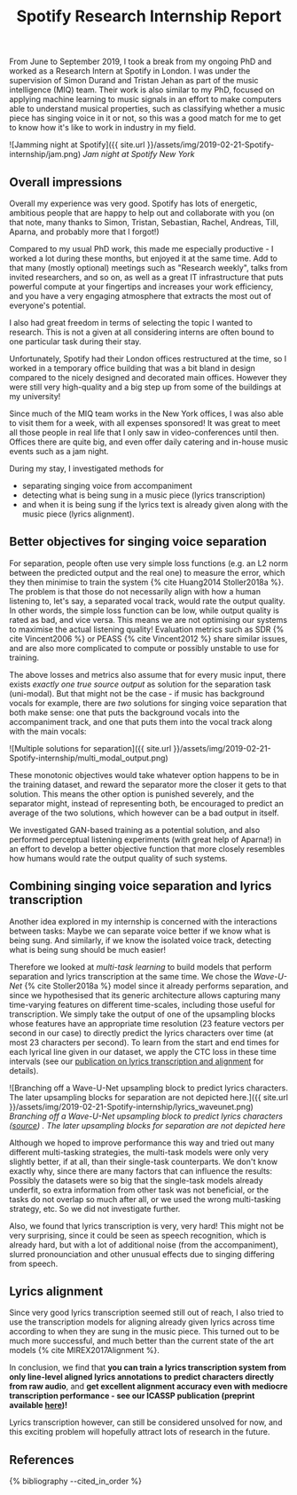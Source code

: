 ﻿---
title: Spotify Research Internship Report
---

From June to September 2019, I took a break from my ongoing PhD and worked as a Research Intern at Spotify in London.
I was under the supervision of Simon Durand and Tristan Jehan as part of the music intelligence (MIQ) team.
Their work is also similar to my PhD, focused on applying machine learning to music signals in an effort to make computers able to understand musical properties, such as classifying whether a music piece has singing voice in it or not, so this was a good match for me to get to know how it's like to work in industry in my field.

![Jamming night at Spotify]({{ site.url }}/assets/img/2019-02-21-Spotify-internship/jam.png)
*Jam night at Spotify New York*

## Overall impressions

Overall my experience was very good. 
Spotify has lots of energetic, ambitious people that are happy to help out and collaborate with you (on that note, many thanks to Simon, Tristan, Sebastian, Rachel, Andreas, Till, Aparna, and probably more that I forgot!)

Compared to my usual PhD work, this made me especially productive - I worked a lot during these months, but enjoyed it at the same time.
Add to that many (mostly optional) meetings such as "Research weekly", talks from invited researchers, and so on, as well as a great IT infrastructure that puts powerful compute at your fingertips and increases your work efficiency, and you have a very engaging atmosphere that extracts the most out of everyone's potential.

I also had great freedom in terms of selecting the topic I wanted to research. This is not a given at all considering interns are often bound to one particular task during their stay.

Unfortunately, Spotify had their London offices restructured at the time, so I worked in a temporary office building that was a bit bland in design compared to the nicely designed and decorated main offices. However they were still very high-quality and a big step up from some of the buildings at my university!

Since much of the MIQ team works in the New York offices, I was also able to visit them for a week, with all expenses sponsored!
It was great to meet all those people in real life that I only saw in video-conferences until then.
Offices there are quite big, and even offer daily catering and in-house music events such as a jam night.

During my stay, I investigated methods for 
- separating singing voice from accompaniment
- detecting what is being sung in a music piece (lyrics transcription)
- and when it is being sung if the lyrics text is already given along with the music piece (lyrics alignment).

## Better objectives for singing voice separation

For separation, people often use very simple loss functions (e.g. an L2 norm between the predicted output and the real one) to measure the error, which they then minimise to train the system {% cite Huang2014 Stoller2018a %}.
The problem is that those do not necessarily align with how a human listening to, let's say, a separated vocal track, would rate the output quality. In other words, the simple loss function can be low, while output quality is rated as bad, and vice versa.
This means we are not optimising our systems to maximise the actual listening quality!
Evaluation metrics such as SDR {% cite Vincent2006 %} or PEASS {% cite Vincent2012 %} share similar issues, and are also more complicated to compute or possibly unstable to use for training.

The above losses and metrics also assume that for every music input, there exists *exactly one true source output* as solution for the separation task (uni-modal).
But that might not be the case - if music has background vocals for example, there are *two* solutions for singing voice separation that both make sense: one that puts the background vocals into the accompaniment track, and one that puts them into the vocal track along with the main vocals:

![Multiple solutions for separation]({{ site.url }}/assets/img/2019-02-21-Spotify-internship/multi_modal_output.png)

These monotonic objectives would take whatever option happens to be in the training dataset, and reward the separator more the closer it gets to that solution.
This means the other option is punished severely, and the separator might, instead of representing both, be encouraged to predict an average of the two solutions, which however can be a bad output in itself.

We investigated GAN-based training as a potential solution, and also performed perceptual listening experiments (with great help of Aparna!) in an effort to develop a better objective function that more closely resembles how humans would rate the output quality of such systems.

## Combining singing voice separation and lyrics transcription

Another idea explored in my internship is concerned with the interactions between tasks:
Maybe we can separate voice better if we know what is being sung.
And similarly, if we know the isolated voice track, detecting what is being sung should be much easier!

Therefore we looked at *multi-task learning* to build models that perform separation and lyrics transcription at the same time.
We chose the *Wave-U-Net* {% cite Stoller2018a %} model since it already performs separation, and since we hypothesised that its generic architecture allows capturing many time-varying features on different time-scales, including those useful for transcription. We simply take the output of one of the upsampling blocks whose features have an appropriate time resolution (23 feature vectors per second in our case) to directly predict the lyrics characters over time (at most 23 characters per second). To learn from the start and end times for each lyrical line given in our dataset, we apply the CTC loss in these time intervals (see our [publication on lyrics transcription and alignment](https://arxiv.org/abs/1902.06797) for details).

![Branching off a Wave-U-Net upsampling block to predict lyrics characters. The later upsampling blocks for separation are not depicted here.]({{ site.url }}/assets/img/2019-02-21-Spotify-internship/lyrics_waveunet.png)
*Branching off a Wave-U-Net upsampling block to predict lyrics characters ([source](https://arxiv.org/abs/1902.06797)) . The later upsampling blocks for separation are not depicted here*

Although we hoped to improve performance this way and tried out many different multi-tasking strategies, the multi-task models were only very slightly better, if at all, than their single-task counterparts.
We don't know exactly why, since there are many factors that can influence the results: Possibly the datasets were so big that the single-task models already underfit, so extra information from other task was not beneficial, or the tasks do not overlap so much after all, or we used the wrong multi-tasking strategy, etc. So we did not investigate further.

Also, we found that lyrics transcription is very, very hard!
This might not be very surprising, since it could be seen as speech recognition, which is already hard, but with a lot of additional noise (from the accompaniment), slurred pronounciation and other unusual effects due to singing differing from speech.

## Lyrics alignment

Since very good lyrics transcription seemed still out of reach, I also tried to use the transcription models for aligning already given lyrics across time according to when they are sung in the music piece. This turned out to be much more successful, and much better than the current state of the art models {% cite MIREX2017Alignment %}.

In conclusion, we find that **you can train a lyrics transcription system from only line-level aligned lyrics annotations to predict characters directly from raw audio**, and **get excellent alignment accuracy even with mediocre transcription performance - see our ICASSP publication (preprint available [here](https://arxiv.org/abs/1902.06797))!**

Lyrics transcription however, can still be considered unsolved for now, and this exciting problem will hopefully attract lots of research in the future.

## References

{% bibliography --cited_in_order %}
